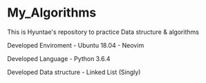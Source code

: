 # My_Algorithms
This is Hyuntae's repository to practice Data structure & algorithms

Developed Enviroment
    - Ubuntu 18.04
    - Neovim


Developed Language
    - Python 3.6.4


Developed Data structure
    - Linked List (Singly)
